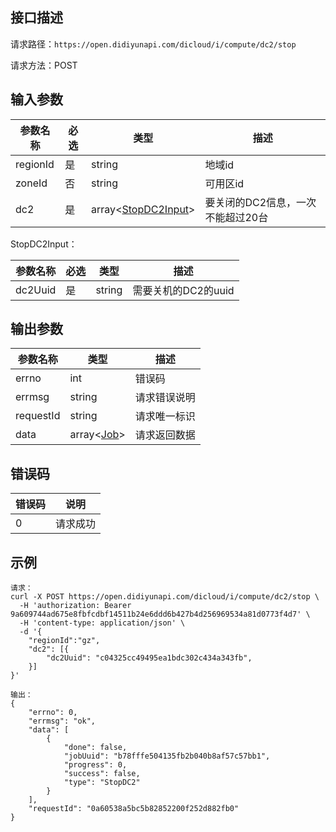 ## 接口描述
请求路径：`https://open.didiyunapi.com/dicloud/i/compute/dc2/stop`

请求方法：POST
## 输入参数
|参数名称 | 必选 | 类型 | 描述|
|--------|-----|-----|-----|
| regionId | 是 | string | 地域id |
| zoneId | 否 | string | 可用区id |
| dc2 | 是 | array<[StopDC2Input](#StopDC2Input)> | 要关闭的DC2信息，一次不能超过20台 |

<span id="StopDC2Input"></span>
StopDC2Input：

|参数名称 | 必选 | 类型 | 描述|
|--------|-----|-----|-----|
|dc2Uuid     | 是 |   string  |   需要关机的DC2的uuid     |


## 输出参数
|参数名称  | 类型 | 描述 |
|--------|-----|-----|
|errno | int  |错误码 |
|errmsg|string|请求错误说明   |
|requestId |string|请求唯一标识 |
|data | array<[Job](/static/docs-content/products/通用响应结构.md#Job)>   | 请求返回数据| 

## 错误码
|错误码 | 说明    |
|------|--------|
| 0    | 请求成功  |

## 示例

```
请求：
curl -X POST https://open.didiyunapi.com/dicloud/i/compute/dc2/stop \
  -H 'authorization: Bearer 9a609744ad675e8fbfcdbf14511b24e6ddd6b427b4d256969534a81d0773f4d7' \
  -H 'content-type: application/json' \
  -d '{
	"regionId":"gz",
	"dc2": [{
		"dc2Uuid": "c04325cc49495ea1bdc302c434a343fb",
	}]
}'

输出：
{
	"errno": 0,
	"errmsg": "ok",
	"data": [
		{
			"done": false,
			"jobUuid": "b78fffe504135fb2b040b8af57c57bb1",
			"progress": 0,
			"success": false,
			"type": "StopDC2"
		}
	],
	"requestId": "0a60538a5bc5b82852200f252d882fb0"
}
```
